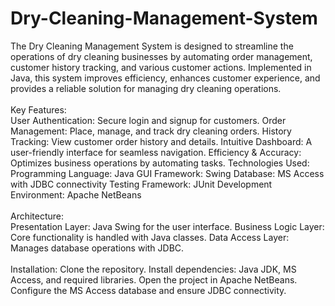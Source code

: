 # Dry-Cleaning-Management-System
The Dry Cleaning Management System is designed to streamline the operations of dry cleaning businesses by automating order management, customer history tracking, and various customer actions. Implemented in Java, this system improves efficiency, enhances customer experience, and provides a reliable solution for managing dry cleaning operations.
<br>
<br>
Key Features:
<br>
User Authentication: Secure login and signup for customers.
Order Management: Place, manage, and track dry cleaning orders.
History Tracking: View customer order history and details.
Intuitive Dashboard: A user-friendly interface for seamless navigation.
Efficiency & Accuracy: Optimizes business operations by automating tasks.
Technologies Used:
Programming Language: Java
GUI Framework: Swing
Database: MS Access with JDBC connectivity
Testing Framework: JUnit
Development Environment: Apache NetBeans
<br>
<br>
Architecture:
<br>
Presentation Layer: Java Swing for the user interface.
Business Logic Layer: Core functionality is handled with Java classes.
Data Access Layer: Manages database operations with JDBC.
<br>
<br>
Installation:
Clone the repository.
Install dependencies: Java JDK, MS Access, and required libraries.
Open the project in Apache NetBeans.
Configure the MS Access database and ensure JDBC connectivity.
